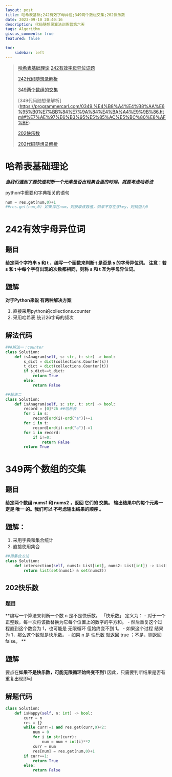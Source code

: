 ```yaml
---
layout: post
title: 哈希表基础;242有效字母异位;349两个数组交集;202快乐数
date: 2023-09-10 20:40:16
description: 代码随想录算法训练营第六天
tags: Algorithm
giscus_comments: true
featured: false

toc:
    sidebar: left
---
```



>[哈希表基础理论](https://programmercarl.com/%E5%93%88%E5%B8%8C%E8%A1%A8%E7%90%86%E8%AE%BA%E5%9F%BA%E7%A1%80.html#%E5%93%88%E5%B8%8C%E8%A1%A8)
>[242有效字母异位词题](https://leetcode.cn/problems/valid-anagram/description/)
>
>[242代码随想录解析](https://programmercarl.com/0242.%E6%9C%89%E6%95%88%E7%9A%84%E5%AD%97%E6%AF%8D%E5%BC%82%E4%BD%8D%E8%AF%8D.html#%E7%AE%97%E6%B3%95%E5%85%AC%E5%BC%80%E8%AF%BE)
>
>[349两个数组的交集](https://leetcode.cn/problems/intersection-of-two-arrays/)
>
>[349代码随想录解析]
(https://programmercarl.com/0349.%E4%B8%A4%E4%B8%AA%E6%95%B0%E7%BB%84%E7%9A%84%E4%BA%A4%E9%9B%86.html#%E7%AE%97%E6%B3%95%E5%85%AC%E5%BC%80%E8%AF%BE)
>
>[202快乐数](https://leetcode.cn/problems/happy-number/)
>
>[202代码随想录解析](https://programmercarl.com/0202.%E5%BF%AB%E4%B9%90%E6%95%B0.html#%E5%85%B6%E4%BB%96%E8%AF%AD%E8%A8%80%E7%89%88%E6%9C%AC)



# 哈希表基础理论
***当我们遇到了要快速判断一个元素是否出现集合里的时候，就要考虑哈希法***

python中重要和字典相关的语句
```python
num = res.get(num,0)+1
##res.get(num,0) 如果存在num，则获取该数值，如果不存在该key，则赋值为0
```

# 242有效字母异位词
## 题目

**给定两个字符串 s 和 t ，编写一个函数来判断 t 是否是 s 的字母异位词。
注意：若 s 和 t 中每个字符出现的次数都相同，则称 s 和 t 互为字母异位词。**

## 题解

**对于Python来说 有两种解决方案**
1. 直接采用python的collections.counter
2. 采用哈希表 统计26字母的频次

## 解法代码
```python
###解法一：counter
class Solution:
    def isAnagram(self, s: str, t: str) -> bool:
        s_dict = dict(collections.Counter(s))
        t_dict = dict(collections.Counter(t))
        if s_dict==t_dict:
            return True
        else:
            return False
```

```python
##解法二
class Solution:
    def isAnagram(self, s: str, t: str) -> bool:
        record = [0]*26 ##哈希表
        for i in s:
            record[ord(i)-ord("a")]+=1
        for i in t:
            record[ord(i)-ord("a")]-=1
        for i in record:
            if i!=0:
                return False
        return True
```


# 349两个数组的交集
## 题目
**给定两个数组 nums1 和 nums2 ，返回 它们的 交集。
输出结果中的每个元素一定是 唯一 的。我们可以 不考虑输出结果的顺序 。**

## 题解：
1. 采用字典和集合统计
2. 直接使用集合

```python
##用集合方法
class Solution:
    def intersection(self, nums1: List[int], nums2: List[int]) -> List[int]:
        return list(set(nums1) & set(nums2))
```

## 202快乐数
### 题目
**编写一个算法来判断一个数 n 是不是快乐数。
「快乐数」 定义为：
    - 对于一个正整数，每一次将该数替换为它每个位置上的数字的平方和。
    - 然后重复这个过程直到这个数变为 1，也可能是 无限循环 但始终变不到 1。
    - 如果这个过程 结果为 1，那么这个数就是快乐数。
    - 如果 n 是 快乐数 就返回 true ；不是，则返回 false。
**

## 题解
要点在**如果不是快乐数，可能无限循环始终变不到1**
因此，只需要判断结果是否有重复出现即可

## 解题代码
```python
class Solution:
    def isHappy(self, n: int) -> bool:
        curr = n
        res = {}
        while curr!=1 and res.get(curr,0)<2:
            num = 0
            for i in str(curr):
                num = num + int(i)**2
            curr = num
            res[num] = res.get(num,0)+1
        if curr==1:
            return True
        else:
            return False
```